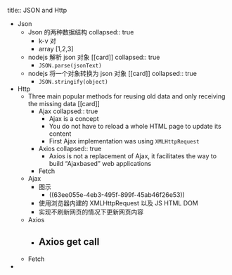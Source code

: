 title:: JSON and Http

- Json
	- Json 的两种数据结构
	  collapsed:: true
		- k-v 对
		- array [1,2,3]
	- nodejs 解析 json 对象 [[card]]
	  collapsed:: true
		- `JSON.parse(jsonText)`
	- nodejs 将一个对象转换为 json 对象 [[card]]
	  collapsed:: true
		- `JSON.stringify(object)`
- Http
	- Three main popular methods for reusing old data and  only receiving the missing data [[card]]
		- Ajax
		  collapsed:: true
			- Ajax is a concept
			- You do not have to reload a whole HTML page to update its content
			- First Ajax implementation was using `XMLHttpRequest`
		- Axios
		  collapsed:: true
			- Axios is not a replacement of Ajax, it facilitates the way to build “Ajaxbased” web applications
		- Fetch
	- Ajax
		- 图示
			- ((63ee055e-4eb3-495f-899f-45ab46f26e53))
		- 使用浏览器内建的 XMLHttpRequest 以及 JS  HTML DOM
		- 实现不刷新网页的情况下更新网页内容
	- Axios
		- Axios get call
			-
	- Fetch
-